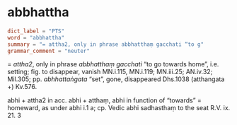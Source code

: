 # abbhattha

``` toml
dict_label = "PTS"
word = "abbhattha"
summary = "= attha2, only in phrase abbhatthaṃ gacchati “to g"
grammar_comment = "neuter"
```

= *attha2*, only in phrase *abbhatthaṃ gacchati* “to go towards home”, i.e. setting; fig. to disappear, vanish MN.i.115, MN.i.119; MN.iii.25; AN.iv.32; Mil.305; pp. *abhhattaṅgata* “set”, gone, disappeared Dhs.1038 (atthangata \+) Kv.576.

abhi \+ attha2 in acc. abhi \+ atthaṃ, abhi in function of “towards” = homeward, as under abhi i.1 a; cp. Vedic abhi sadhasthaṃ to the seat R.V. ix. 21. 3

